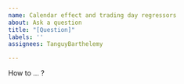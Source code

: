 ```yaml
---
name: Calendar effect and trading day regressors
about: Ask a question
title: "[Question]"
labels: ''
assignees: TanguyBarthelemy

---
```


How to ... ?
